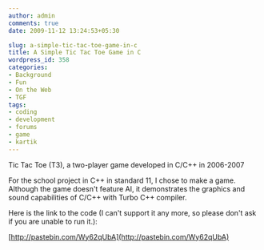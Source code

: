 ```yaml
---
author: admin
comments: true
date: 2009-11-12 13:24:53+05:30

slug: a-simple-tic-tac-toe-game-in-c
title: A Simple Tic Tac Toe Game in C
wordpress_id: 358
categories:
- Background
- Fun
- On the Web
- TGF
tags:
- coding
- development
- forums
- game
- kartik
---
```


Tic Tac Toe (T3), a two-player game developed in C/C++ in 2006-2007

For the school project in C++ in standard 11, I chose to make a game. Although the game doesn't        feature AI, it demonstrates the graphics and sound capabilities of C/C++ with Turbo C++ compiler.

Here is the link to the code (I can't support it any more, so please don't ask if you are unable to run it.):

[http://pastebin.com/Wy62qUbA](http://pastebin.com/Wy62qUbA)
